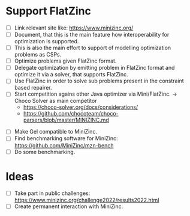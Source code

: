 # Support FlatZinc
* [ ] Link relevant site like: https://www.minizinc.org/
* [ ] Document, that this is the main feature how interoperability for optimization is supported.
* [ ] This is also the main effort to support of modelling optimization problems as CSPs.
* [ ] Optimize problems given FlatZinc format.
* [ ] Delegate optimization by emitting problem in FlatZinc format and optimize it via a solver, that supports FlatZinc.
* [ ] Use FlatZinc in order to solve sub problems present in the constraint based repairer.
* [ ] Start competition agains other Java optimizer via Mini/FlatZinc. -> Choco Solver as main competitor
    * https://choco-solver.org/docs/considerations/
    * https://github.com/chocoteam/choco-parsers/blob/master/MINIZINC.md
- [ ] Make Gel compatible to MiniZinc.
- [ ] Find benchmarking software for MiniZinc: https://github.com/MiniZinc/mzn-bench
- [ ] Do some benchmarking.

# Ideas
* [ ] Take part in public challenges: https://www.minizinc.org/challenge2022/results2022.html
* [ ] Create permanent interaction with MiniZinc.